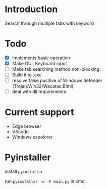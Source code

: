 # Introduction

Search through multiple tabs with keyword

# Todo

- [x] Implements basic operation
- [x] Make GUI, Keyboard input
- [ ] Make tab searching method non-blocking.
- [ ] Build it to .exe
- [ ] resolve false positive of Windows defender (Trojan:Win32/Wacatac.B!ml)
- [ ] deal with dll requirements

# Current support

- Edge browser
- VScode
- Windows expolorer

# Pyinstaller

install `pyinstaller`

run `pyinstaller -w -F main.py` in cmd